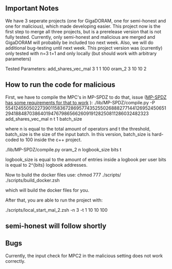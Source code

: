 ## Important Notes
We have 3 seperate projects (one for GigaDORAM, one for semi-honest and one for malicious), which made developing easier. This project now is the first step to merge all three projects, but is a prerelease version that is not fully tested. Currently, only semi-honest and malicious are merged and GigaDORAM will probabily be included too next week. Also, we will do additional bug-testing until next week.
This project version was (currently) only tested with n=3 t=1 and only locally (but should work with arbitrary parameters)

Tested Parameters:
add_shares_vec_mal 3 1 1 100
oram_2 3 10 10 2


## How to run the code for malicious

First, we have to compile the MPC's in MP-SPDZ to do that, issue ([MP-SPDZ has some requirements for that to work](https://mp-spdz.readthedocs.io/en/latest/readme.html) ):
./lib/MP-SPDZ/compile.py -P 5541245505022739011583672869577435255026888277144126952450651294188487038640194767986566260919128250811286032482323 add_shares_vec_mal n t 1 batch_size

where n is equal to the total amount of operators and t the threshold, batch_size is the size of the input batch. In this version, batch_size is hard-coded to 100 inside the c++ project.

./lib/MP-SPDZ/compile.py oram_2 n logbook_size bits t

logbook_size is equal to the amount of entries inside a logbook per user
bits is equal to 2^{bits} logbook addresses.

Now to build the docker files use:
chmod 777 ./scripts/
./scripts/build_docker.zsh

which will build the docker files for you.

After that, you are able to run the project with:


 ./scripts/local_start_mal_2.zsh -n 3 -t 1 10 10 100


## semi-honest will follow shortly


## Bugs
Currently, the input check for MPC2 in the malicious setting does not work correctly. 
